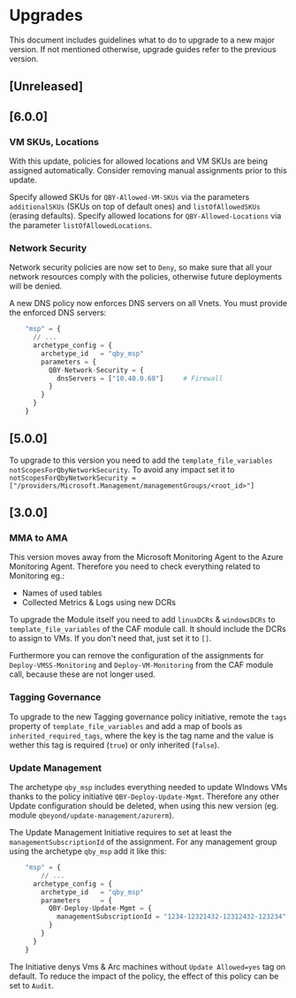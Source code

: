 # Upgrades

This document includes guidelines what to do to upgrade to a new major version. If not mentioned otherwise, upgrade guides refer to the previous version.

## [Unreleased]

## [6.0.0]

### VM SKUs, Locations

With this update, policies for allowed locations and VM SKUs are being assigned automatically.
Consider removing manual assignments prior to this update.

Specify allowed SKUs for `QBY-Allowed-VM-SKUs` via the parameters `additionalSKUs` (SKUs on top of default ones) and `listOfAllowedSKUs`
(erasing defaults). Specify allowed locations for `QBY-Allowed-Locations` via the parameter `listOfAllowedLocations`.

### Network Security

Network security policies are now set to `Deny`, so make sure that all your network resources comply with the policies,
otherwise future deployments will be denied.

A new DNS policy now enforces DNS servers on all Vnets. You must provide the enforced DNS servers:

```terraform
    "msp" = {
      // ...
      archetype_config = {
        archetype_id   = "qby_msp"
        parameters = {
          QBY-Network-Security = {
            dnsServers = ["10.40.0.68"]     # Firewall
          }
        }
      }
    }
```

## [5.0.0]

To upgrade to this version you need to add the `template_file_variables` `notScopesForQbyNetworkSecurity`. To avoid any impact set it to `notScopesForQbyNetworkSecurity = ["/providers/Microsoft.Management/managementGroups/<root_id>"]`

## [3.0.0]

### MMA to AMA

This version moves away from the Microsoft Monitoring Agent to the Azure Monitoring Agent. Therefore you need to check everything related to Monitoring eg.:

- Names of used tables
- Collected Metrics & Logs using new DCRs

To upgrade the Module itself you need to add `linuxDCRs` & `windowsDCRs` to `template_file_variables` of the CAF module call. It should include the DCRs to assign to VMs. If you don't need that, just set it to `[]`.

Furthermore you can remove the configuration of the assignments for `Deploy-VMSS-Monitoring` and `Deploy-VM-Monitoring` from the CAF module call, because these are not longer used.

### Tagging Governance

To upgrade to the new Tagging governance policy initiative, remote the `tags` property of `template_file_variables` and add a map of bools as `inherited_required_tags`, where the key is the tag name and the value is wether this tag is required (`true`) or only inherited (`false`).


### Update Management

The archetype `qby_msp` includes everything needed to update WIndows VMs thanks to the policy initiative `QBY-Deploy-Update-Mgmt`. Therefore any other Update configuration should be deleted, when using this new version (eg. module `qbeyond/update-management/azurerm`).

The Update Management Initiative requires to set at least the `managementSubscriptionId` of the assignment. For any management group using the archetype `qby_msp` add it like this:

```terraform
    "msp" = {
        // ...
      archetype_config = {
        archetype_id   = "qby_msp"
        parameters     = {
          QBY-Deploy-Update-Mgmt = {
            managementSubscriptionId = "1234-12321432-12312432-123234"
          }
        }
      }
    }
```

The Initiative denys Vms & Arc machines without `Update Allowed=yes` tag on default. To reduce the impact of the policy, the effect of this policy can be set to `Audit`.
